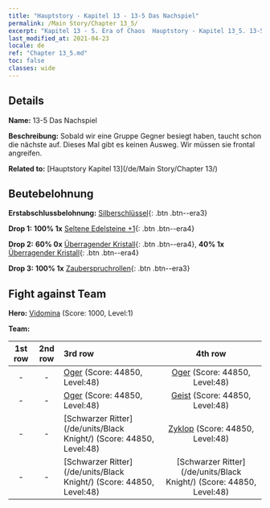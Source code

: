 ```yaml
---
title: "Hauptstory - Kapitel 13 - 13-5 Das Nachspiel"
permalink: /Main Story/Chapter 13_5/
excerpt: "Kapitel 13 - 5. Era of Chaos  Hauptstory - Kapitel 13_5. 13-5 Das Nachspiel"
last_modified_at: 2021-04-23
locale: de
ref: "Chapter 13_5.md"
toc: false
classes: wide
---
```


## Details

 **Name:** 13-5 Das Nachspiel

 **Beschreibung:** Sobald wir eine Gruppe Gegner besiegt haben, taucht schon die nächste auf. Dieses Mal gibt es keinen Ausweg. Wir müssen sie frontal angreifen.

 **Related to:** [Hauptstory Kapitel 13](/de/Main Story/Chapter 13/)

## Beutebelohnung

 **Erstabschlussbelohnung:** [Silberschlüssel](/ItemsDE/con_693/){: .btn .btn--era3}

 **Drop 1:** **100% 1x** [Seltene Edelsteine +1](/ItemsDE/mat_44/){: .btn .btn--era4}

 **Drop 2:** **60% 0x** [Überragender Kristall](/ItemsDE/mat_38/){: .btn .btn--era4}, **40% 1x** [Überragender Kristall](/ItemsDE/mat_38/){: .btn .btn--era4}

 **Drop 3:** **100% 1x** [Zauberspruchrollen](/ItemsDE/con_694/){: .btn .btn--era3}


## Fight against Team
 **Hero:** [Vidomina](/de/heroes/Vidomina/) (Score: 1000, Level:1)

 **Team:**


  | 1st row | 2nd row | 3rd row | 4th row |
  |:----:|:----:|:----|:----:|
  | - | - | [Oger](/de/units/Ogre/) (Score: 44850, Level:48)  | [Oger](/de/units/Ogre/) (Score: 44850, Level:48)  |
  | - | - | [Oger](/de/units/Ogre/) (Score: 44850, Level:48)  | [Geist](/de/units/Wight/) (Score: 44850, Level:48)  |
  | - | - | [Schwarzer Ritter](/de/units/Black Knight/) (Score: 44850, Level:48)  | [Zyklop](/de/units/Cyclops/) (Score: 44850, Level:48)  |
  | - | - | [Schwarzer Ritter](/de/units/Black Knight/) (Score: 44850, Level:48)  | [Schwarzer Ritter](/de/units/Black Knight/) (Score: 44850, Level:48)  |


